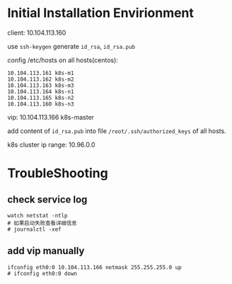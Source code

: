 
# Initial Installation Envirionment

client: 10.104.113.160

use `ssh-keygen` generate `id_rsa`, `id_rsa.pub`

config /etc/hosts on all hosts(centos):

```
10.104.113.161 k8s-m1
10.104.113.162 k8s-m2
10.104.113.163 k8s-m3
10.104.113.164 k8s-n1
10.104.113.165 k8s-n2
10.104.113.160 k8s-n3
```

vip: 10.104.113.166 k8s-master

add content of `id_rsa.pub` into file `/root/.ssh/authorized_keys` of all hosts.

k8s cluster ip range: 10.96.0.0


# TroubleShooting

## check service log
```
watch netstat -ntlp
# 如果启动失败查看详细信息
# journalctl -xef
```

## add vip manually

```
ifconfig eth0:0 10.104.113.166 netmask 255.255.255.0 up
# ifconfig eth0:0 down
```

